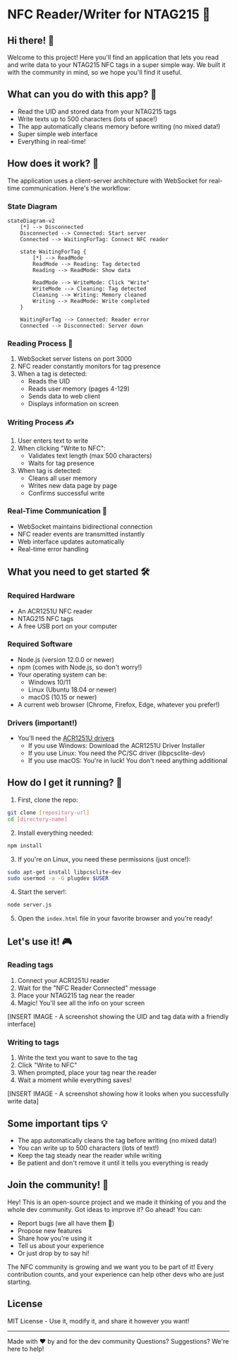 # NFC Reader/Writer for NTAG215 🚀

## Hi there! 👋
Welcome to this project! Here you'll find an application that lets you read and write data to your NTAG215 NFC tags in a super simple way. We built it with the community in mind, so we hope you'll find it useful.

## What can you do with this app? 🤔
- Read the UID and stored data from your NTAG215 tags
- Write texts up to 500 characters (lots of space!)
- The app automatically cleans memory before writing (no mixed data!)
- Super simple web interface
- Everything in real-time!

## How does it work? 🔄

The application uses a client-server architecture with WebSocket for real-time communication. Here's the workflow:

### State Diagram
```mermaid
stateDiagram-v2
    [*] --> Disconnected
    Disconnected --> Connected: Start server
    Connected --> WaitingForTag: Connect NFC reader
    
    state WaitingForTag {
        [*] --> ReadMode
        ReadMode --> Reading: Tag detected
        Reading --> ReadMode: Show data
        
        ReadMode --> WriteMode: Click "Write"
        WriteMode --> Cleaning: Tag detected
        Cleaning --> Writing: Memory cleaned
        Writing --> ReadMode: Write completed
    }
    
    WaitingForTag --> Connected: Reader error
    Connected --> Disconnected: Server down
```

### Reading Process 📖
1. WebSocket server listens on port 3000
2. NFC reader constantly monitors for tag presence
3. When a tag is detected:
   - Reads the UID
   - Reads user memory (pages 4-129)
   - Sends data to web client
   - Displays information on screen

### Writing Process ✍️
1. User enters text to write
2. When clicking "Write to NFC":
   - Validates text length (max 500 characters)
   - Waits for tag presence
3. When tag is detected:
   - Cleans all user memory
   - Writes new data page by page
   - Confirms successful write

### Real-Time Communication 🔌
- WebSocket maintains bidirectional connection
- NFC reader events are transmitted instantly
- Web interface updates automatically
- Real-time error handling

## What you need to get started 🛠️

### Required Hardware
- An ACR1251U NFC reader
- NTAG215 NFC tags
- A free USB port on your computer

### Required Software
- Node.js (version 12.0.0 or newer)
- npm (comes with Node.js, so don't worry!)
- Your operating system can be:
  - Windows 10/11
  - Linux (Ubuntu 18.04 or newer)
  - macOS (10.15 or newer)
- A current web browser (Chrome, Firefox, Edge, whatever you prefer!)

### Drivers (important!)
- You'll need the [ACR1251U drivers](https://www.acs.com.hk/en/driver/3/acr1251-usb-nfc-reader/)
  - If you use Windows: Download the ACR1251U Driver Installer
  - If you use Linux: You need the PC/SC driver (libpcsclite-dev)
  - If you use macOS: You're in luck! You don't need anything additional

## How do I get it running? 🚀

1. First, clone the repo:
```bash
git clone [repository-url]
cd [directory-name]
```

2. Install everything needed:
```bash
npm install
```

3. If you're on Linux, you need these permissions (just once!):
```bash
sudo apt-get install libpcsclite-dev
sudo usermod -a -G plugdev $USER
```

4. Start the server!:
```bash
node server.js
```

5. Open the `index.html` file in your favorite browser and you're ready!

## Let's use it! 🎮

### Reading tags

1. Connect your ACR1251U reader
2. Wait for the "NFC Reader Connected" message
3. Place your NTAG215 tag near the reader
4. Magic! You'll see all the info on your screen

[INSERT IMAGE - A screenshot showing the UID and tag data with a friendly interface]

### Writing to tags

1. Write the text you want to save to the tag
2. Click "Write to NFC"
3. When prompted, place your tag near the reader
4. Wait a moment while everything saves!

[INSERT IMAGE - A screenshot showing how it looks when you successfully write data]

## Some important tips 💡
- The app automatically cleans the tag before writing (no mixed data!)
- You can write up to 500 characters (lots of text!)
- Keep the tag steady near the reader while writing
- Be patient and don't remove it until it tells you everything is ready

## Join the community! 🤝

Hey! This is an open-source project and we made it thinking of you and the whole dev community. Got ideas to improve it? Go ahead! You can:

- Report bugs (we all have them 🐛)
- Propose new features
- Share how you're using it
- Tell us about your experience
- Or just drop by to say hi!

The NFC community is growing and we want you to be part of it! Every contribution counts, and your experience can help other devs who are just starting.

## License
MIT License - Use it, modify it, and share it however you want!

---
Made with ❤️ by and for the dev community
Questions? Suggestions? We're here to help! 
